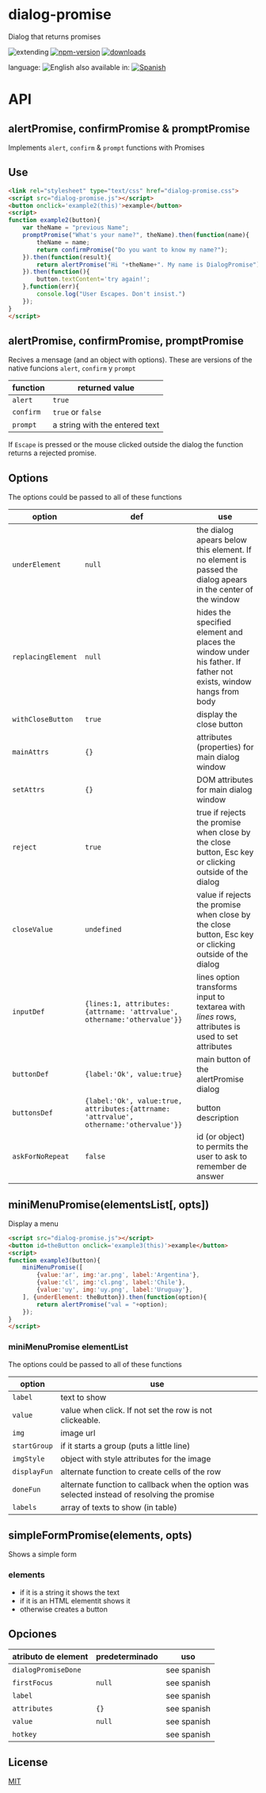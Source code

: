 # dialog-promise
Dialog that returns promises

![extending](https://img.shields.io/badge/stability-extending-orange.svg)
[![npm-version](https://img.shields.io/npm/v/dialog-promise.svg)](https://npmjs.org/package/dialog-promise)
[![downloads](https://img.shields.io/npm/dm/dialog-promise.svg)](https://npmjs.org/package/dialog-promise)



language: ![English](https://raw.githubusercontent.com/codenautas/multilang/master/img/lang-en.png)
also available in:
[![Spanish](https://raw.githubusercontent.com/codenautas/multilang/master/img/lang-es.png)](LEEME.md)


# API

## alertPromise, confirmPromise & promptPromise

Implements `alert`, `confirm` & `prompt` functions with Promises


## Use

```html
<link rel="stylesheet" type="text/css" href="dialog-promise.css">
<script src="dialog-promise.js"></script>
<button onclick='example2(this)'>example</button>
<script>
function example2(button){
    var theName = "previous Name";
    promptPromise("What's your name?", theName).then(function(name){
        theName = name;
        return confirmPromise("Do you want to know my name?");
    }).then(function(result){
        return alertPromise("Hi "+theName+". My name is DialogPromise");
    }).then(function(){
        button.textContent='try again!';
    },function(err){
        console.log("User Escapes. Don't insist.")
    });
}
</script>
```

## alertPromise, confirmPromise, promptPromise

Recives a mensage (and an object with options).
These are versions of the native funcions `alert`, `confirm` y `prompt`

function  |returned value
----------|---------------------
`alert`   |`true`
`confirm` |`true` or `false`
`prompt`  |a string with the entered text

If `Escape` is pressed or the mouse clicked outside the dialog the function returns a rejected promise.

## Options
The options could be passed to all of these functions

option            |def           |use
------------------|--------------|----------------------------------
`underElement`    |`null`        |the dialog apears below this element. If no element is passed the dialog apears in the center of the window
`replacingElement`|`null`        |hides the specified element and places the window under his father. If father not exists, window hangs from body
`withCloseButton` |`true`        |display the close button
`mainAttrs`       |`{}`          |attributes (properties) for main dialog window
`setAttrs`        |`{}`          |DOM attributes for main dialog window
`reject`          |`true`        |true if rejects the promise when close by the close button, Esc key or clicking outside of the dialog
`closeValue`      |`undefined`   |value if rejects the promise when close by the close button, Esc key or clicking outside of the dialog
`inputDef`        |`{lines:1, attributes:{attrname: 'attrvalue', othername:'othervalue'}}`   |lines option transforms input to textarea with *lines* rows, attributes is used to set attributes
`buttonDef`       |`{label:'Ok', value:true}`|main button of the alertPromise dialog
`buttonsDef`       |`{label:'Ok', value:true, attributes:{attrname: 'attrvalue', othername:'othervalue'}}`| button description
`askForNoRepeat`  |`false`       |id (or object) to permits the user to ask to remember de answer

## miniMenuPromise(elementsList[, opts])
Display a menu


```html
<script src="dialog-promise.js"></script>
<button id=theButton onclick='example3(this)'>example</button>
<script>
function example3(button){
    miniMenuPromise([
        {value:'ar', img:'ar.png', label:'Argentina'},
        {value:'cl', img:'cl.png', label:'Chile'},
        {value:'uy', img:'uy.png', label:'Uruguay'},
    ], {underElement: theButton}).then(function(option){
        return alertPromise("val = "+option);
    });
}
</script>
```
### miniMenuPromise elementList
The options could be passed to all of these functions

option            |use
------------------|----------------------------------
`label`           |text to show
`value`           |value when click. If not set the row is not clickeable.
`img`             |image url
`startGroup`      |if it starts a group (puts a little line)
`imgStyle`        |object with style attributes for the image
`displayFun`      |alternate function to create cells of the row
`doneFun`         |alternate function to callback when the option was selected instead of resolving the promise
`labels`          |array of texts to show (in table)


## simpleFormPromise(elements, opts)

Shows a simple form

### elements
  * if it is a string it shows the text
  * if it is an HTML elementit shows it
  * otherwise creates a button

## Opciones

atributo de element  |predeterminado|uso
---------------------|--------------|-------------------------------------
`dialogPromiseDone`  |              |see spanish
`firstFocus`         |`null`        |see spanish
`label`              |              |see spanish
`attributes`         |`{}`          |see spanish
`value`              |`null`        |see spanish
`hotkey`             |              |see spanish
## License

[MIT](LICENSE)

